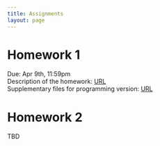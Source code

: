 ```yaml
---
title: Assignments
layout: page
---
```


# Homework 1
Due: Apr 9th, 11:59pm  
Description of the homework: [URL](http://files.gersteinlab.org/public-docs/2021/03.26/hw1.pdf)  
Supplementary files for programming version: [URL](http://files.gersteinlab.org/public-docs/2021/03.22/HW1_cbb752b21_programming_supp_files.zip)

# Homework 2
TBD
